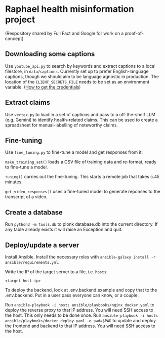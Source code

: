 # Raphael health misinformation project

(Respository shared by Full Fact and Google for work on a proof-of-concept)


## Downloading some captions

Use `youtube_api.py` to search by keywords and extract captions to a local filestore, in `data/captions`. Currently set up to prefer English-language captions, though we should aim to be language agnostic in production. The location of the `CLIENT_SECRETS_FILE` needs to be set as an environment variable. ([How to get the credentials](https://developers.google.com/youtube/v3/quickstart/python))


## Extract claims

Use `vertex.py` to load in a set of captions and pass to a off-the-shelf LLM (e.g. Gemini) to identify health-related claims. This can be used to create a spreadsheet for manual-labelling of noteworthy claims.

## Fine-tuning

Use `fine_tuning.py` to fine-tune a model and get responses from it.

`make_training_set()` loads a CSV file of training data and re-format, ready to fine-tune a model.

`tuning()` carries out the fine-tuning. This starts a remote job that takes c.45 minutes.

`get_video_responses()` uses a fine-tuned model to generate reponses to the transcript of a video.


## Create a database

Run `python3 -m tools.db` to plonk database.db into the current directory. If any table already exists it will raise an Exception and quit.

## Deploy/update a server

Install Ansible. Install the necessary roles with `ansible-galaxy install -r ansible/requirements.yml`.

Write the IP of the target server to a file, i.e. `hosts`:
```
<target host ip>
```

To deploy the backend, look at .env.backend.example and copy that to the .env.backend. Put in a user:pass everyone can know, or a couple.

Run `ansible-playbook -i hosts ansible/playbooks/nginx_docker.yaml` to deploy the reverse proxy to that IP address. You will need SSH access to the host. This only needs to be done once.
Run `ansible-playbook -i hosts ansible/playbooks/docker_deploy.yaml -e pwd=$PWD` to update and deploy the frontend and backend to that IP address. You will need SSH access to the host.
